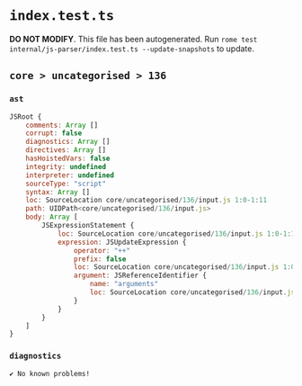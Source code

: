 # `index.test.ts`

**DO NOT MODIFY**. This file has been autogenerated. Run `rome test internal/js-parser/index.test.ts --update-snapshots` to update.

## `core > uncategorised > 136`

### `ast`

```javascript
JSRoot {
	comments: Array []
	corrupt: false
	diagnostics: Array []
	directives: Array []
	hasHoistedVars: false
	integrity: undefined
	interpreter: undefined
	sourceType: "script"
	syntax: Array []
	loc: SourceLocation core/uncategorised/136/input.js 1:0-1:11
	path: UIDPath<core/uncategorised/136/input.js>
	body: Array [
		JSExpressionStatement {
			loc: SourceLocation core/uncategorised/136/input.js 1:0-1:11
			expression: JSUpdateExpression {
				operator: "++"
				prefix: false
				loc: SourceLocation core/uncategorised/136/input.js 1:0-1:11
				argument: JSReferenceIdentifier {
					name: "arguments"
					loc: SourceLocation core/uncategorised/136/input.js 1:0-1:9 (arguments)
				}
			}
		}
	]
}
```

### `diagnostics`

```
✔ No known problems!

```
